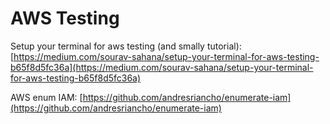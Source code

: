 # AWS Testing

Setup your terminal for aws testing (and smally tutorial): [https://medium.com/sourav-sahana/setup-your-terminal-for-aws-testing-b65f8d5fc36a](https://medium.com/sourav-sahana/setup-your-terminal-for-aws-testing-b65f8d5fc36a)

AWS enum IAM: [https://github.com/andresriancho/enumerate-iam](https://github.com/andresriancho/enumerate-iam)
